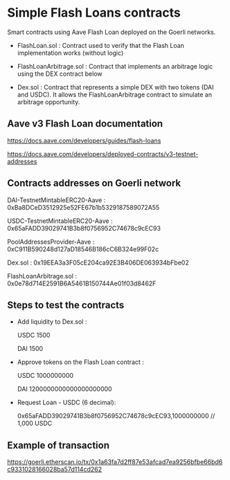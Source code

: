 # Simple Flash Loans contracts
Smart contracts using Aave Flash Loan deployed on the Goerli networks.

- FlashLoan.sol : Contract used to verify that the Flash Loan implementation works (without logic)

- FlashLoanArbitrage.sol : Contract that implements an arbitrage logic using the DEX contract below

- Dex.sol : Contract that represents a simple DEX with two tokens (DAI and USDC). It allows the FlashLoanArbitrage contract to simulate an arbitrage opportunity.

## Aave v3 Flash Loan documentation
https://docs.aave.com/developers/guides/flash-loans

https://docs.aave.com/developers/deployed-contracts/v3-testnet-addresses

## Contracts addresses on Goerli network

DAI-TestnetMintableERC20-Aave : 0xBa8DCeD3512925e52FE67b1b5329187589072A55

USDC-TestnetMintableERC20-Aave : 0x65aFADD39029741B3b8f0756952C74678c9cEC93

PoolAddressesProvider-Aave : 0xC911B590248d127aD18546B186cC6B324e99F02c

Dex.sol : 0x19EEA3a3F05cE204ca92E3B406DE063934bFbe02

FlashLoanArbitrage.sol : 0x0e78d714E2591B6A5461B150744Ae01f03d8462F

## Steps to test the contracts

- Add liquidity to Dex.sol :

  USDC 1500

  DAI  1500

- Approve tokens on the Flash Loan contract :

  USDC 1000000000

  DAI  1200000000000000000000

- Request Loan - USDC (6 decimal):

  0x65aFADD39029741B3b8f0756952C74678c9cEC93,1000000000 // 1,000 USDC
  
## Example of transaction
https://goerli.etherscan.io/tx/0x1a63fa7d2ff87e53afcad7ea9256bfbe66bd6c9331028166028ba57d114cd262
